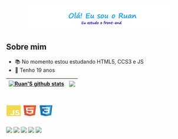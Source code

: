 <p align="center"><a href="https://ruandavidd.github.io"><img width="80%" alt="Olá, Eu sou o Ruan. Eu estudo front-end" src="gh-readme-header2.png" /></a></p>
<h2> Sobre mim </h1>
<p><ul>
<li>📚 No momento estou estudando HTML5, CCS3 e JS</li>
<li>🎂 Tenho 19 anos</li>
</ul></p>

| <a href="https://github.com/ruandavidd/github-readme-stats"><img align="center" src="https://github-readme-stats.vercel.app/api?username=ruandavidd&show_icons=true&include_all_commits=true&theme=transparent&hide_border=true" alt="Ruan'S github stats" /></a> | <a href="https://github.com/ruandavidd/github-readme-stats"><img align="center" src="https://github-readme-stats.vercel.app/api/top-langs/?username=ruandavidd&layout=compact&theme=transparent&hide_border=true" /></a> |
| ------------- | ------------- |

##

<div style="display: inline_block"><br>
  <img align="center" alt="Ruan-JS" height="30" width="40" src="https://raw.githubusercontent.com/devicons/devicon/master/icons/javascript/javascript-plain.svg">
  <img align="center" alt="Ruan-HTML" height="30" width="40" src="https://raw.githubusercontent.com/devicons/devicon/master/icons/html5/html5-original.svg">
  <img align="center" alt="Ruan-CSS" height="30" width="40" src="https://raw.githubusercontent.com/devicons/devicon/master/icons/css3/css3-original.svg">
</div>

##

<div>
  <a href="https://instagram.com/ruanddev" target="_blank" rel="external"><img src="https://img.shields.io/badge/-Instagram-%23E4405F?style=for-the-badge&logo=instagram&logoColor=white" target="_blank"></a>
  <a href="https://discord.com/channels/@me/402628710517178369" target="_blank"><img src="https://img.shields.io/badge/Discord-7289DA?style=for-the-badge&logo=discord&logoColor=white" target="_blank"></a> 
  <a href="mailto:ruandaviddev@gmail.com"><img src="https://img.shields.io/badge/-Gmail-%23333?style=for-the-badge&logo=gmail&logoColor=white" target="_blank"></a>
  <a href="https://www.linkedin.com/in/ruandavidd" target="_blank"><img src="https://img.shields.io/badge/-LinkedIn-%230077B5?style=for-the-badge&logo=linkedin&logoColor=white" target="_blank"></a> 
  <a href="https://wa.me/5585991272542?text=Ol%C3%A1%2C+tudo+bem%3F" target="_blank" rel="external"><img src="https://img.shields.io/badge/WhatsApp-25D366?style=for-the-badge&logo=whatsapp&logoColor=white"></a>
</div>
